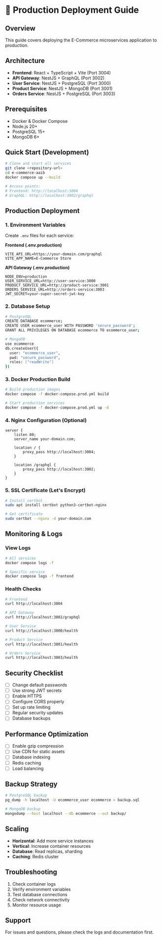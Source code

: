 # 🚀 Production Deployment Guide

## Overview
This guide covers deploying the E-Commerce microservices application to production.

## Architecture
- **Frontend**: React + TypeScript + Vite (Port 3004)
- **API Gateway**: NestJS + GraphQL (Port 3002)
- **User Service**: NestJS + PostgreSQL (Port 3000)
- **Product Service**: NestJS + MongoDB (Port 3001)
- **Orders Service**: NestJS + PostgreSQL (Port 3003)

## Prerequisites
- Docker & Docker Compose
- Node.js 20+
- PostgreSQL 15+
- MongoDB 6+

## Quick Start (Development)
```bash
# Clone and start all services
git clone <repository-url>
cd e-commerce-aaib
docker compose up --build

# Access points:
# Frontend: http://localhost:3004
# GraphQL: http://localhost:3002/graphql
```

## Production Deployment

### 1. Environment Variables
Create `.env` files for each service:

**Frontend (.env.production)**
```env
VITE_API_URL=https://your-domain.com/graphql
VITE_APP_NAME=E-Commerce Store
```

**API Gateway (.env.production)**
```env
NODE_ENV=production
USER_SERVICE_URL=http://user-service:3000
PRODUCT_SERVICE_URL=http://product-service:3001
ORDERS_SERVICE_URL=http://orders-service:3003
JWT_SECRET=your-super-secret-jwt-key
```

### 2. Database Setup
```bash
# PostgreSQL
CREATE DATABASE ecommerce;
CREATE USER ecommerce_user WITH PASSWORD 'secure_password';
GRANT ALL PRIVILEGES ON DATABASE ecommerce TO ecommerce_user;

# MongoDB
use ecommerce
db.createUser({
  user: "ecommerce_user",
  pwd: "secure_password",
  roles: ["readWrite"]
})
```

### 3. Docker Production Build
```bash
# Build production images
docker compose -f docker-compose.prod.yml build

# Start production services
docker compose -f docker-compose.prod.yml up -d
```

### 4. Nginx Configuration (Optional)
```nginx
server {
    listen 80;
    server_name your-domain.com;

    location / {
        proxy_pass http://localhost:3004;
    }

    location /graphql {
        proxy_pass http://localhost:3002;
    }
}
```

### 5. SSL Certificate (Let's Encrypt)
```bash
# Install certbot
sudo apt install certbot python3-certbot-nginx

# Get certificate
sudo certbot --nginx -d your-domain.com
```

## Monitoring & Logs

### View Logs
```bash
# All services
docker compose logs -f

# Specific service
docker compose logs -f frontend
```

### Health Checks
```bash
# Frontend
curl http://localhost:3004

# API Gateway
curl http://localhost:3002/graphql

# User Service
curl http://localhost:3000/health

# Product Service
curl http://localhost:3001/health

# Orders Service
curl http://localhost:3003/health
```

## Security Checklist
- [ ] Change default passwords
- [ ] Use strong JWT secrets
- [ ] Enable HTTPS
- [ ] Configure CORS properly
- [ ] Set up rate limiting
- [ ] Regular security updates
- [ ] Database backups

## Performance Optimization
- [ ] Enable gzip compression
- [ ] Use CDN for static assets
- [ ] Database indexing
- [ ] Redis caching
- [ ] Load balancing

## Backup Strategy
```bash
# PostgreSQL backup
pg_dump -h localhost -U ecommerce_user ecommerce > backup.sql

# MongoDB backup
mongodump --host localhost --db ecommerce --out backup/
```

## Scaling
- **Horizontal**: Add more service instances
- **Vertical**: Increase container resources
- **Database**: Read replicas, sharding
- **Caching**: Redis cluster

## Troubleshooting
1. Check container logs
2. Verify environment variables
3. Test database connections
4. Check network connectivity
5. Monitor resource usage

## Support
For issues and questions, please check the logs and documentation first.
